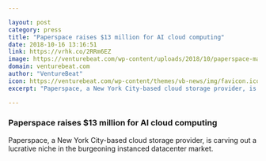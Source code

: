 ```yaml
---

layout: post
category: press
title: "Paperspace raises $13 million for AI cloud computing"
date: 2018-10-16 13:16:51
link: https://vrhk.co/2RRm6EZ
image: https://venturebeat.com/wp-content/uploads/2018/10/paperspace-machine.png?fit=1970%2C1180&strip=all
domain: venturebeat.com
author: "VentureBeat"
icon: https://venturebeat.com/wp-content/themes/vb-news/img/favicon.ico
excerpt: "Paperspace, a New York City-based cloud storage provider, is carving out a lucrative niche in the burgeoning instanced datacenter market."

---
```


### Paperspace raises $13 million for AI cloud computing

Paperspace, a New York City-based cloud storage provider, is carving out a lucrative niche in the burgeoning instanced datacenter market.